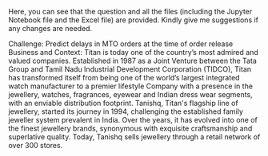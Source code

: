 Here, you can see that the question and all the files (including the Jupyter Notebook file and the Excel file) are provided. Kindly give me suggestions if any changes are needed.

Challenge: Predict delays in MTO orders at the time of order release
Business and Context:
Titan is today one of the country’s most admired and valued companies. Established in 1987 as a Joint Venture between the Tata Group and Tamil Nadu Industrial Development Corporation (TIDCO), Titan has transformed itself from being one of the world’s largest integrated watch manufacturer to a premier lifestyle Company with a presence in the jewellery, watches, fragrances, eyewear and Indian dress wear segments, with an enviable distribution footprint. Tanishq, Titan's flagship line of jewellery, started its journey in 1994, challenging the established family jeweller system prevalent in India. Over the years, it has evolved into one of the finest jewellery brands, synonymous with exquisite craftsmanship and superlative quality. Today, Tanishq sells jewellery through a retail network of over 300 stores.
